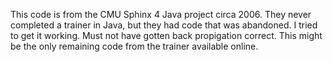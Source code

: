 This code is from the CMU Sphinx 4 Java project circa 2006. They never completed a trainer in Java, but they had code that was abandoned. I tried to get it working. Must not have gotten back propigation correct. This might be the only remaining code from the trainer available online. 
